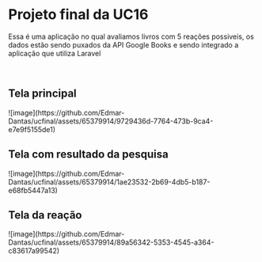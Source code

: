 <h1>Projeto final da UC16</h1>
<p>Essa é uma aplicação no qual avaliamos livros com 5 reações possiveis, os dados estão sendo puxados da API Google Books e sendo integrado a aplicação que utiliza Laravel</p><br>
<h2>Tela principal</h2>
![image](https://github.com/Edmar-Dantas/ucfinal/assets/65379914/9729436d-7764-473b-9ca4-e7e9f5155de1)
<h2>Tela com resultado  da pesquisa</h2>
![image](https://github.com/Edmar-Dantas/ucfinal/assets/65379914/1ae23532-2b69-4db5-b187-e68fb5447a13)
<h2>Tela da reação</h2>
![image](https://github.com/Edmar-Dantas/ucfinal/assets/65379914/89a56342-5353-4545-a364-c83617a99542)
